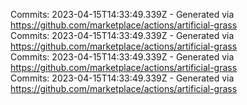 Commits: 2023-04-15T14:33:49.339Z - Generated via https://github.com/marketplace/actions/artificial-grass
<br>
Commits: 2023-04-15T14:33:49.339Z - Generated via https://github.com/marketplace/actions/artificial-grass
<br>
Commits: 2023-04-15T14:33:49.339Z - Generated via https://github.com/marketplace/actions/artificial-grass
<br>
Commits: 2023-04-15T14:33:49.339Z - Generated via https://github.com/marketplace/actions/artificial-grass
<br>
